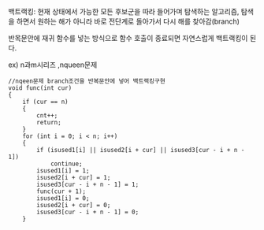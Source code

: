 
백트랙킹: 현재 상태에서 가능한 모든 후보군을 따라 들어가며 탐색하는 알고리즘, 탐색을 하면서 원하는 해가 아니라 바로 전단계로 돌아가서 다시 해를 찾아감(branch)

반목문안에 재귀 함수를 넣는 방식으로 함수 호출이 종료되면 자연스럽게 백트랙킹이 된다. 

ex) n과m시리즈 ,nqueen문제 
```
//nqeen문제 branch조건을 반복문안에 넣어 백트랙킹구현
void func(int cur)
{ 
    if (cur == n)
    { 
        cnt++;
        return;
    }
    for (int i = 0; i < n; i++)
    {                                                                   
        if (isused1[i] || isused2[i + cur] || isused3[cur - i + n - 1]) 
            continue;
        isused1[i] = 1;
        isused2[i + cur] = 1;
        isused3[cur - i + n - 1] = 1;
        func(cur + 1);
        isused1[i] = 0;
        isused2[i + cur] = 0;
        isused3[cur - i + n - 1] = 0;
    }
```

